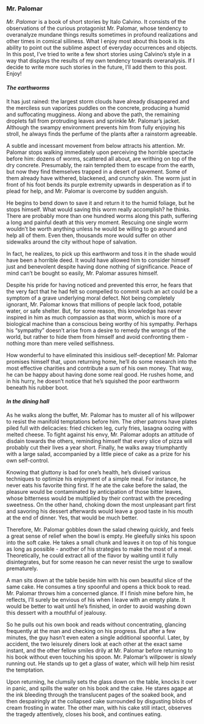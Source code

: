 ### Mr. Palomar

*Mr. Palomar* is a book of short stories by Italo Calvino. It consists of the observations of the curious protagonist Mr. Palomar, whose tendency to overanalyze mundane things results sometimes in profound realizations and other times in comical silliness. What I enjoy most about this book is its ability to point out the sublime aspect of everyday occurrences and objects. In this post, I’ve tried to write a few short stories using Calvino’s style in a way that displays the results of my own tendency towards overanalysis. If I decide to write more such stories in the future, I’ll add them to this post. Enjoy!

#### *The earthworms*

It has just rained: the largest storm clouds have already disappeared and the merciless sun vaporizes puddles on the concrete, producing a humid and suffocating mugginess. Along and above the path, the remaining droplets fall from protruding leaves and sprinkle Mr. Palomar’s jacket. Although the swampy environment prevents him from fully enjoying his stroll, he always finds the perfume of the plants after a rainstorm agreeable.

A subtle and incessant movement from below attracts his attention. Mr. Palomar stops walking immediately upon perceiving the horrible spectacle before him: dozens of worms, scattered all about, are writhing on top of the dry concrete. Presumably, the rain tempted them to escape from the earth, but now they find themselves trapped in a desert of pavement. Some of them already have withered, blackened, and crunchy skin. The worm just in front of his foot bends its purple extremity upwards in desperation as if to plead for help, and Mr. Palomar is overcome by sudden anguish.

He begins to bend down to save it and return it to the humid foliage, but he stops himself. What would saving this worm really accomplish? he thinks. There are probably more than one hundred worms along this path, suffering a long and painful death at this very moment. Rescuing one single worm wouldn’t be worth anything unless he would be willing to go around and help all of them. Even then, thousands more would suffer on other sidewalks around the city without hope of salvation.

In fact, he realizes, to pick up this earthworm and toss it in the shade would have been a horrible deed. It would have allowed him to consider himself just and benevolent despite having done nothing of significance. Peace of mind can’t be bought so easily, Mr. Palomar assures himself.

Despite his pride for having noticed and prevented this error, he fears that the very fact that he had felt so compelled to commit such an act could be a symptom of a grave underlying moral defect. Not being completely ignorant, Mr. Palomar knows that millions of people lack food, potable water, or safe shelter. But, for some reason, this knowledge has never inspired in him as much compassion as that worm, which is more of a biological machine than a conscious being worthy of his sympathy. Perhaps his “sympathy” doesn’t arise from a desire to remedy the wrongs of the world, but rather to hide them from himself and avoid confronting them - nothing more than mere veiled selfishness.

How wonderful to have eliminated this insidious self-deception! Mr. Palomar promises himself that, upon returning home, he’ll do some research into the most effective charities and contribute a sum of his own money. That way, he can be happy about having done some real good. He rushes home, and in his hurry, he doesn’t notice that he’s squished the poor earthworm beneath his rubber boot.

#### *In the dining hall*

As he walks along the buffet, Mr. Palomar has to muster all of his willpower to resist the manifold temptations before him. The other patrons have plates piled full with delicacies: fried chicken leg, curly fries, lasagna oozing with melted cheese. To fight against his envy, Mr. Palomar adopts an attitude of disdain towards the others, reminding himself that every slice of pizza will probably cut their lives a year short. Finally, he walks away triumphantly with a large salad, accompanied by a little piece of cake as a prize for his own self-control.

Knowing that gluttony is bad for one’s health, he’s divised various techniques to optimize his enjoyment of a simple meal. For instance, he never eats his favorite thing first. If he ate the cake before the salad, the pleasure would be contaminated by anticipation of those bitter leaves, whose bitterness would be multiplied by their contrast with the preceding sweetness. On the other hand, choking down the most unpleasant part first and savoring his dessert afterwards would leave a good taste in his mouth at the end of dinner. Yes, that would be much better.

Therefore, Mr. Palomar gobbles down the salad chewing quickly, and feels a great sense of relief when the bowl is empty. He gleefully sinks his spoon into the soft cake. He takes a small chunk and leaves it on top of his tongue as long as possible - another of his strategies to make the most of a meal. Theoretically, he could extract all of the flavor by waiting until it fully disintegrates, but for some reason he can never resist the urge to swallow prematurely.

A man sits down at the table beside him with his own beautiful slice of the same cake. He consumes a tiny spoonful and opens a thick book to read. Mr. Palomar throws him a concerned glance. If I finish mine before him, he reflects, I’ll surely be envious of his when I leave with an empty plate. It would be better to wait until he’s finished, in order to avoid washing down this dessert with a mouthful of jealousy.

So he pulls out his own book and reads without concentrating, glancing frequently at the man and checking on his progress. But after a few minutes, the guy hasn’t even eaten a single additional spoonful. Later, by accident, the two leisurely diners look at each other at the exact same instant, and the other fellow smiles drily at Mr. Palomar before returning to his book without even touching his spoon. Mr. Palomar’s willpower is slowly running out. He stands up to get a glass of water, which will help him resist the temptation.

Upon returning, he clumsily sets the glass down on the table, knocks it over in panic, and spills the water on his book and the cake. He stares agape at the ink bleeding through the translucent pages of the soaked book, and then despairingly at the collapsed cake surrounded by disgusting blobs of cream frosting in water. The other man, with his cake still intact, observes the tragedy attentively, closes his book, and continues eating.

